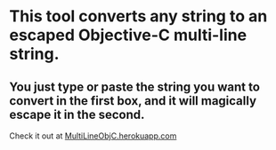 This tool converts any string to an escaped Objective-C multi-line string.
==================================================================

You just type or paste the string you want to convert in the first box, and it will magically escape it in the second.
---------------------------------------------------------------------------

Check it out at [MultiLineObjC.herokuapp.com](MultiLineObjC.herokuapp.com)

